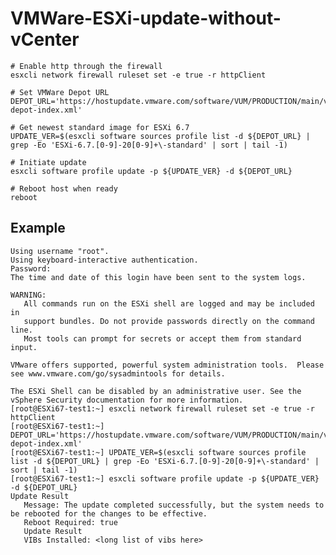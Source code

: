 # VMWare-ESXi-update-without-vCenter

    # Enable http through the firewall
    esxcli network firewall ruleset set -e true -r httpClient
    
    # Set VMWare Depot URL
    DEPOT_URL='https://hostupdate.vmware.com/software/VUM/PRODUCTION/main/vmw-depot-index.xml'
    
    # Get newest standard image for ESXi 6.7
    UPDATE_VER=$(esxcli software sources profile list -d ${DEPOT_URL} | grep -Eo 'ESXi-6.7.[0-9]-20[0-9]+\-standard' | sort | tail -1)
    
    # Initiate update
    esxcli software profile update -p ${UPDATE_VER} -d ${DEPOT_URL}
    
    # Reboot host when ready
    reboot

## Example
    Using username "root".
    Using keyboard-interactive authentication.
    Password:
    The time and date of this login have been sent to the system logs.

    WARNING:
       All commands run on the ESXi shell are logged and may be included in
       support bundles. Do not provide passwords directly on the command line.
       Most tools can prompt for secrets or accept them from standard input.

    VMware offers supported, powerful system administration tools.  Please
    see www.vmware.com/go/sysadmintools for details.

    The ESXi Shell can be disabled by an administrative user. See the
    vSphere Security documentation for more information.
    [root@ESXi67-test1:~] esxcli network firewall ruleset set -e true -r httpClient
    [root@ESXi67-test1:~] DEPOT_URL='https://hostupdate.vmware.com/software/VUM/PRODUCTION/main/vmw-depot-index.xml'
    [root@ESXi67-test1:~] UPDATE_VER=$(esxcli software sources profile list -d ${DEPOT_URL} | grep -Eo 'ESXi-6.7.[0-9]-20[0-9]+\-standard' | sort | tail -1)
    [root@ESXi67-test1:~] esxcli software profile update -p ${UPDATE_VER} -d ${DEPOT_URL}
    Update Result
       Message: The update completed successfully, but the system needs to be rebooted for the changes to be effective.
       Reboot Required: true
       Update Result
       VIBs Installed: <long list of vibs here>
   
   
